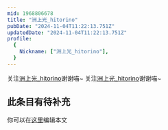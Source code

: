 ```yaml
---
mid: 1968806678
title: "洲上光_hitorino"
pubDate: "2024-11-04T11:22:13.751Z"
updatedDate: "2024-11-04T11:22:13.751Z"
profile:
  {
    Nickname: ["洲上光_hitorino"],
  }
---
```


关注[洲上光_hitorino](https://space.bilibili.com/1968806678)谢谢喵~ 关注[洲上光_hitorino](https://space.bilibili.com/1968806678)谢谢喵~

## 此条目有待补充
你可以在[这里](https://github.com/Yuhanawa/VTuber.ICU-Content/edit/master/v/洲上光_hitorino/index.md)编辑本文
